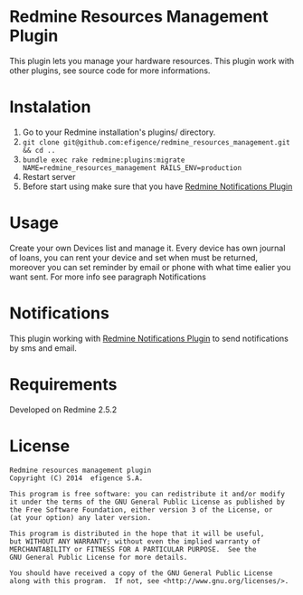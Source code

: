 Redmine Resources Management Plugin
============================
This plugin lets you manage your hardware resources.
This plugin work with other plugins, see source code for more informations.

# Instalation
1. Go to your Redmine installation's plugins/ directory.
2. `git clone git@github.com:efigence/redmine_resources_management.git && cd ..`
3. `bundle exec rake redmine:plugins:migrate NAME=redmine_resources_management RAILS_ENV=production`
4. Restart server
5. Before start using make sure that you have [Redmine Notifications Plugin](https://github.com/efigence/redmine_notifications)

# Usage
Create your own Devices list and manage it. 
Every device has own journal of loans, you can rent your device and set when must be returned, moreover you can set reminder by email or phone with what time ealier you want sent. For more info see paragraph Notifications


# Notifications 
This plugin working with  [Redmine Notifications Plugin](https://github.com/efigence/redmine_notifications) to send notifications by sms and email.


# Requirements
Developed on Redmine 2.5.2

# License 

    Redmine resources management plugin
    Copyright (C) 2014  efigence S.A.
    
    This program is free software: you can redistribute it and/or modify
    it under the terms of the GNU General Public License as published by
    the Free Software Foundation, either version 3 of the License, or
    (at your option) any later version.
    
    This program is distributed in the hope that it will be useful,
    but WITHOUT ANY WARRANTY; without even the implied warranty of
    MERCHANTABILITY or FITNESS FOR A PARTICULAR PURPOSE.  See the
    GNU General Public License for more details.
    
    You should have received a copy of the GNU General Public License
    along with this program.  If not, see <http://www.gnu.org/licenses/>.
